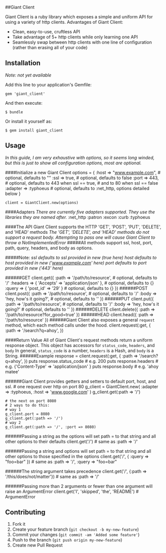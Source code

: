 ##Giant Client

Giant Client is a ruby library which exposes a simple and uniform API for
using a variety of http clients. Advantages of Giant Client:
* Clean, easy-to-use, cruftless API
* Take advantage of 5+ http clients while only learning one API
* Seamlessly swap between http clients with one line of configuration (rather than erasing all of your code)


## Installation

*Note: not yet available*

Add this line to your application's Gemfile:

    gem 'giant_client'

And then execute:

    $ bundle

Or install it yourself as:

    $ gem install giant_client

## Usage
*In this guide, I am very exhaustive with options, so it seems long winded, but this is just to show all configuration options, most are optional.*

####Initialize a new Giant Client
    options = {
      :host => "www.example.com",  # optional, defaults to ""
      :ssl => true,                # optional, defaults to false
      :port => 443,                # optional, defaults to 443 when ssl == true,
                                   #                 and to 80 when ssl == false
      :adapter => :typhoeus  # optional, defaults to :net_http, options detailed below
    }

    client = GiantClient.new(options)

####Adapters
*There are currently five adapters supported. They use the libraries they are named after.*
    :net_http
    :patron
    :excon
    :curb
    :typhoeus

####The API
Giant Client supports the HTTP 'GET', 'POST', 'PUT', 'DELETE', and 'HEAD' methods
*The 'GET', 'DELETE', and 'HEAD' methods do not support a request body. Attempting to pass one will cause Giant Client to throw a NotImplementedError*
#####All methods support ssl, host, port, path, query, headers, and body as options.

#####Note:
*ssl defaults to ssl provided in new (true here)*
*host defaults to host provided in new ('www.example.com' here)*
*port defaults to port provided in new ('443' here)*


######GET
    client.get({
      :path => '/path/to/resource',                    # optional, defaults to '/'
      :headers => { 'Accepts' => 'application/json' }, # optional, defaults to {}
      :query => { 'post_id' => '29' }                  # optional, defaults to {}
    })
######POST
    client.post({
      :path => '/path/to/resource',                    # optional, defaults to '/'
      :body => 'hey, how\'s it going?',                # optional, defaults to ''
    })
######PUT
    client.put({
      :path => '/path/to/resource',                    # optional, defaults to '/'
      :body => 'hey, how\'s it going?'                # optional, defaults to ''
    })
######DELETE
    client.delete({
      :path => '/path/to/resource?for_good=true'
    })
######HEAD
    client.head({
      :path => '/path/to/resource'
    })
######Giant Client also exposes a general `request` method, which each method calls under the hood.
    client.request(:get, {
      :path => '/search?q=ahoy',
    })

####Return Value
All of Giant Client's request methods return a uniform response object. This object has accessors for `status_code`, `headers`, and `body`
In general, `status_code` is a number, `headers` is a Hash, and `body` is a String.
######Example
    response = client.request(:get, {
      :path => '/search?q=ahoy',
    })
    puts response.status_code  # e.g. 200
    puts response.headers      # e.g. {'Content-Type' => 'application/json' }
    puts response.body         # e.g. 'ahoy matee'

######Giant Client provides getters and setters to default port, host, and ssl.
    # one request over http on port 80
    g_client = GiantClient.new( :adapter => :typhoeus, :host => 'www.google.com' )
    g_client.get(:path => '/')

    # the next on port 8080
    # 2 ways to do this:
    # way 1
    g_client.port = 8080
    g_client.get(:path => '/')
    # way 2
    g_client.get(:path => '/', :port => 8080)

######Passing a string as the options will set path = to that string and all other options to their defaults
    client.get('/') # same as :path => '/'

######Passing a string and options will set path = to that string and all other options to those specified in the options
    client.get('/', { :query => "foo=bar" }) # same as :path => '/', :query => "foo=bar"

######The string argument takes precedence
    client.get('/', {:path => '/this/does/not/matter'}) # same as :path => '/'

######Passing more than 2 arguments or fewer than one argument will raise an ArgumentError
    client.get('I', 'skipped', 'the', 'README') # ArgumentError

## Contributing

1. Fork it
2. Create your feature branch (`git checkout -b my-new-feature`)
3. Commit your changes (`git commit -am 'Added some feature'`)
4. Push to the branch (`git push origin my-new-feature`)
5. Create new Pull Request
